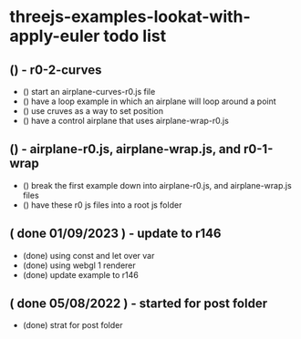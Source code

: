 # threejs-examples-lookat-with-apply-euler todo list

## () - r0-2-curves
* () start an airplane-curves-r0.js file
* () have a loop example in which an airplane will loop around a point
* () use cruves as a way to set position
* () have a control airplane that uses airplane-wrap-r0.js

## () - airplane-r0.js, airplane-wrap.js, and r0-1-wrap
* () break the first example down into airplane-r0.js, and airplane-wrap.js files
* () have these r0 js files into a root js folder

## ( done 01/09/2023 ) - update to r146
* (done) using const and let over var
* (done) using webgl 1 renderer
* (done) update example to r146

## ( done 05/08/2022 ) - started for post folder
* (done) strat for post folder
